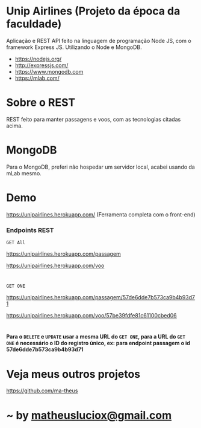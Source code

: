 # Unip Airlines (Projeto da época da faculdade)

Aplicação e REST API feito na linguagem de programação Node JS, com o framework Express JS. Utilizando o Node e MongoDB.
  - https://nodejs.org/
  - http://expressjs.com/
  - https://www.mongodb.com
  - https://mlab.com/

# Sobre o REST

REST feito para manter passagens e voos, com as tecnologias citadas acima.

# MongoDB

Para o MongoDB, preferi não hospedar um servidor local, acabei usando da mLab mesmo.

# Demo

https://unipairlines.herokuapp.com/ (Ferramenta completa com o front-end)

### Endpoints REST

`GET All`

https://unipairlines.herokuapp.com/passagem

https://unipairlines.herokuapp.com/voo

#

`GET ONE`

https://unipairlines.herokuapp.com/passagem/57de6dde7b573ca9b4b93d71

https://unipairlines.herokuapp.com/voo/57be39fdfe81c61100cbed06

#

#### Para o `DELETE` e `UPDATE` usar a mesma URL do `GET ONE`, para a URL do `GET ONE` é necessário o ID do registro único, ex: para endpoint passagem o id 57de6dde7b573ca9b4b93d71

#

# Veja meus outros projetos

https://github.com/ma-theus

# ~ by matheusluciox@gmail.com